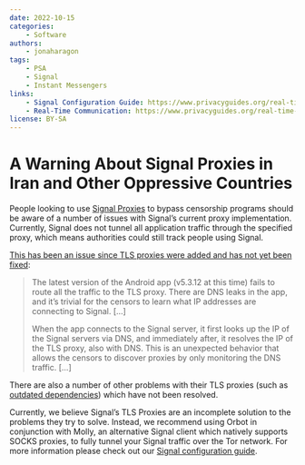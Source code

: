 ```yaml
---
date: 2022-10-15
categories:
    - Software
authors:
    - jonaharagon
tags:
    - PSA
    - Signal
    - Instant Messengers
links:
    - Signal Configuration Guide: https://www.privacyguides.org/real-time-communication/signal-configuration-hardening/
    - Real-Time Communication: https://www.privacyguides.org/real-time-communication/
license: BY-SA
---
```

# A Warning About Signal Proxies in Iran and Other Oppressive Countries

People looking to use [Signal Proxies](https://www.signal.org/blog/run-a-proxy/) to bypass censorship programs should be aware of a number of issues with Signal’s current proxy implementation. Currently, Signal does not tunnel all application traffic through the specified proxy, which means authorities could still track people using Signal.<!-- more -->

[This has been an issue since TLS proxies were added and has not yet been fixed](https://community.signalusers.org/t/traffic-not-routed-to-tls-proxies-can-expose-users-to-censors/27479):

> The latest version of the Android app (v5.3.12 at this time) fails to route all the traffic to the TLS proxy. There are DNS leaks in the app, and it’s trivial for the censors to learn what IP addresses are connecting to Signal. [...]
>
> When the app connects to the Signal server, it first looks up the IP of the Signal servers via DNS, and immediately after, it resolves the IP of the TLS proxy, also with DNS. This is an unexpected behavior that allows the censors to discover proxies by only monitoring the DNS traffic. [...]

There are also a number of other problems with their TLS proxies (such as [outdated dependencies](https://privsec.dev/apps/update-your-signal-tls-proxy/)) which have not been resolved.

Currently, we believe Signal’s TLS Proxies are an incomplete solution to the problems they try to solve. Instead, we recommend using Orbot in conjunction with Molly, an alternative Signal client which natively supports SOCKS proxies, to fully tunnel your Signal traffic over the Tor network. For more information please check out our [Signal configuration guide](https://www.privacyguides.org/real-time-communication/signal-configuration-hardening/).
